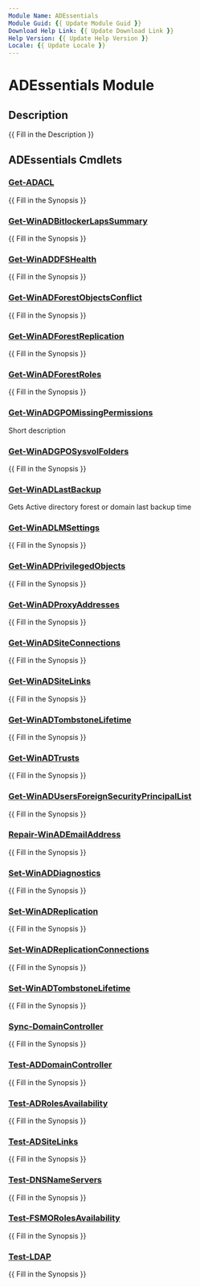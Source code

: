```yaml
---
Module Name: ADEssentials
Module Guid: {{ Update Module Guid }}
Download Help Link: {{ Update Download Link }}
Help Version: {{ Update Help Version }}
Locale: {{ Update Locale }}
---
```


# ADEssentials Module
## Description
{{ Fill in the Description }}

## ADEssentials Cmdlets
### [Get-ADACL](Get-ADACL.md)
{{ Fill in the Synopsis }}

### [Get-WinADBitlockerLapsSummary](Get-WinADBitlockerLapsSummary.md)
{{ Fill in the Synopsis }}

### [Get-WinADDFSHealth](Get-WinADDFSHealth.md)
{{ Fill in the Synopsis }}

### [Get-WinADForestObjectsConflict](Get-WinADForestObjectsConflict.md)
{{ Fill in the Synopsis }}

### [Get-WinADForestReplication](Get-WinADForestReplication.md)
{{ Fill in the Synopsis }}

### [Get-WinADForestRoles](Get-WinADForestRoles.md)
{{ Fill in the Synopsis }}

### [Get-WinADGPOMissingPermissions](Get-WinADGPOMissingPermissions.md)
Short description

### [Get-WinADGPOSysvolFolders](Get-WinADGPOSysvolFolders.md)
{{ Fill in the Synopsis }}

### [Get-WinADLastBackup](Get-WinADLastBackup.md)
Gets Active directory forest or domain last backup time

### [Get-WinADLMSettings](Get-WinADLMSettings.md)
{{ Fill in the Synopsis }}

### [Get-WinADPrivilegedObjects](Get-WinADPrivilegedObjects.md)
{{ Fill in the Synopsis }}

### [Get-WinADProxyAddresses](Get-WinADProxyAddresses.md)
{{ Fill in the Synopsis }}

### [Get-WinADSiteConnections](Get-WinADSiteConnections.md)
{{ Fill in the Synopsis }}

### [Get-WinADSiteLinks](Get-WinADSiteLinks.md)
{{ Fill in the Synopsis }}

### [Get-WinADTombstoneLifetime](Get-WinADTombstoneLifetime.md)
{{ Fill in the Synopsis }}

### [Get-WinADTrusts](Get-WinADTrusts.md)
{{ Fill in the Synopsis }}

### [Get-WinADUsersForeignSecurityPrincipalList](Get-WinADUsersForeignSecurityPrincipalList.md)
{{ Fill in the Synopsis }}

### [Repair-WinADEmailAddress](Repair-WinADEmailAddress.md)
{{ Fill in the Synopsis }}

### [Set-WinADDiagnostics](Set-WinADDiagnostics.md)
{{ Fill in the Synopsis }}

### [Set-WinADReplication](Set-WinADReplication.md)
{{ Fill in the Synopsis }}

### [Set-WinADReplicationConnections](Set-WinADReplicationConnections.md)
{{ Fill in the Synopsis }}

### [Set-WinADTombstoneLifetime](Set-WinADTombstoneLifetime.md)
{{ Fill in the Synopsis }}

### [Sync-DomainController](Sync-DomainController.md)
{{ Fill in the Synopsis }}

### [Test-ADDomainController](Test-ADDomainController.md)
{{ Fill in the Synopsis }}

### [Test-ADRolesAvailability](Test-ADRolesAvailability.md)
{{ Fill in the Synopsis }}

### [Test-ADSiteLinks](Test-ADSiteLinks.md)
{{ Fill in the Synopsis }}

### [Test-DNSNameServers](Test-DNSNameServers.md)
{{ Fill in the Synopsis }}

### [Test-FSMORolesAvailability](Test-FSMORolesAvailability.md)
{{ Fill in the Synopsis }}

### [Test-LDAP](Test-LDAP.md)
{{ Fill in the Synopsis }}


